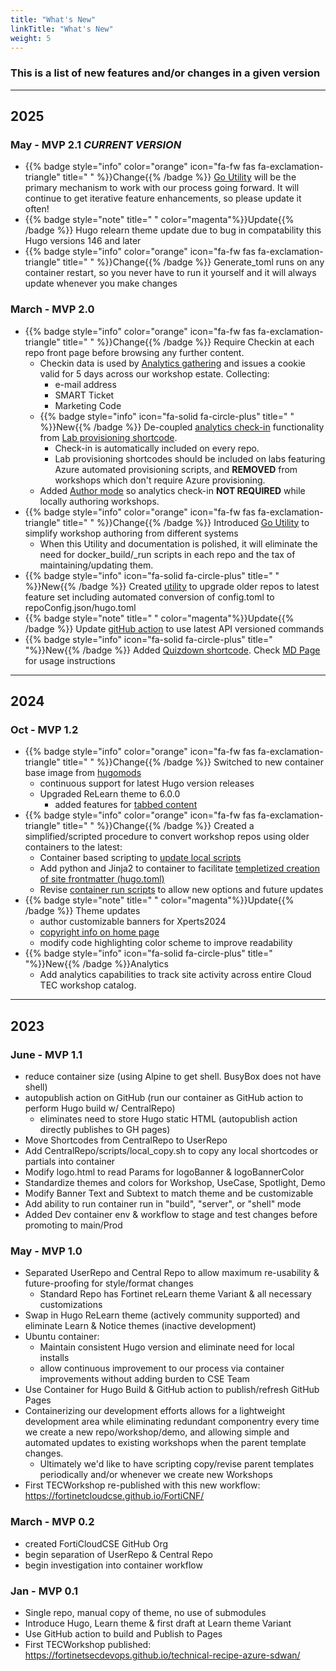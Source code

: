 ```yaml
---
title: "What's New"
linkTitle: "What's New"
weight: 5
---
```


### This is a list of new features and/or changes in a given version

---

## 2025

### May - **MVP 2.1** **_CURRENT VERSION_**

- {{% badge style="info" color="orange" icon="fa-fw fas fa-exclamation-triangle" title=" " %}}Change{{% /badge %}} [Go Utility](../xx-GettingStarted-old/FortiHugoRunner.html) will be the primary mechanism to work with our process going forward.  It will continue to get iterative feature enhancements, so please update it often!
- {{% badge style="note" title=" " color="magenta"%}}Update{{% /badge %}} Hugo relearn theme update due to bug in compatability this Hugo versions 146 and later
- {{% badge style="info" color="orange" icon="fa-fw fas fa-exclamation-triangle" title=" " %}}Change{{% /badge %}} Generate_toml runs on any container restart, so you never have to run it yourself and it will always update whenever you make changes
 
### March - MVP 2.0

- {{% badge style="info" color="orange" icon="fa-fw fas fa-exclamation-triangle" title=" " %}}Change{{% /badge %}} Require Checkin at each repo front page before browsing any further content.
  - Checkin data is used by [Analytics gathering](https://tecanalytics.forticloudcse.com/) and issues a cookie valid for 5 days across our workshop estate.  Collecting:
    - e-mail address
    - SMART Ticket
    - Marketing Code
  - {{% badge style="info" icon="fa-solid fa-circle-plus" title=" " %}}New{{% /badge %}} De-coupled [analytics check-in](https://github.com/FortinetCloudCSE/CentralRepo/blob/main/layouts/partials/analytics_checkin.html) functionality from [Lab provisioning shortcode](https://github.com/FortinetCloudCSE/CentralRepo/blob/main/layouts/shortcodes/launchdemoform.html).  
    - Check-in is automatically included on every repo.
    - Lab provisioning shortcodes should be included on labs featuring Azure automated provisioning scripts, and **REMOVED** from workshops which don't require Azure provisioning.
  - Added [Author mode](https://github.com/FortinetCloudCSE/CentralRepo/blob/main/scripts/hugoServer_authorMode.sh) so analytics check-in **NOT REQUIRED** while locally authoring workshops.
- {{% badge style="info" color="orange" icon="fa-fw fas fa-exclamation-triangle" title=" " %}}Change{{% /badge %}} Introduced [Go Utility](../xx-GettingStarted-old/FortiHugoRunner.html) to simplify workshop authoring from different systems
  - When this Utility and documentation is polished, it will eliminate the need for docker_build/_run scripts in each repo and the tax of maintaining/updating them.
- {{% badge style="info" icon="fa-solid fa-circle-plus" title=" " %}}New{{% /badge %}} Created [utility](https://github.com/FortinetCloudCSE/CentralRepo/blob/prreviewJune23/scripts/upgrade_repo.sh) to upgrade older repos to latest feature set including automated conversion of config.toml to repoConfig.json/hugo.toml 
- {{% badge style="note" title=" " color="magenta"%}}Update{{% /badge %}} Update [gitHub action](https://github.com/FortinetCloudCSE/CentralRepo/blob/main/scripts/static.yml) to use latest API versioned commands 
- {{% badge style="info" icon="fa-solid fa-circle-plus" title=" "%}}New{{% /badge %}} Added [Quizdown shortcode](https://github.com/FortinetCloudCSE/CentralRepo/blob/main/layouts/shortcodes/quizdown.html). Check [MD Page](../02Hugo/3_Task2.html) for usage instructions 
---

## 2024

### Oct - MVP 1.2

  - {{% badge style="info" color="orange" icon="fa-fw fas fa-exclamation-triangle" title=" " %}}Change{{% /badge %}} Switched to new container base image from [hugomods](https://docker.hugomods.com/docs/introduction/)
    - continuous support for latest Hugo version releases
    - Upgraded ReLearn theme to 6.0.0
      - added features for [tabbed content](https://mcshelby.github.io/hugo-theme-relearn/shortcodes/tab/index.html)
  - {{% badge style="info" color="orange" icon="fa-fw fas fa-exclamation-triangle" title=" " %}}Change{{% /badge %}} Created a simplified/scripted procedure to convert workshop repos using older containers to the latest:
    - Container based scripting to [update local scripts](https://github.com/FortinetCloudCSE/CentralRepo/blob/main/scripts/update_scripts.sh)
    - Add python and Jinja2 to container to facilitate [templetized creation of site frontmatter (hugo.toml)](https://github.com/FortinetCloudCSE/CentralRepo/blob/main/scripts/generate_toml.py)
    - Revise [container run scripts](https://github.com/FortinetCloudCSE/CentralRepo/blob/main/scripts/docker_run.sh) to allow new options and future updates 
  - {{% badge style="note" title=" " color="magenta"%}}Update{{% /badge %}}  Theme updates
    - author customizable banners for Xperts2024
    - [copyright info on home page](../)
    - modify code highlighting color scheme to improve readability
  - {{% badge style="info" icon="fa-solid fa-circle-plus" title=" "%}}New{{% /badge %}}Analytics
    - Add analytics capabilities to track site activity across entire Cloud TEC workshop catalog.
    
---
## 2023

### June - MVP 1.1

  - reduce container size (using Alpine to get shell.  BusyBox does not have shell)
  - autopublish action on GitHub (run our container as GitHub action to perform Hugo build w/ CentralRepo)
    - eliminates need to store Hugo static HTML (autopublish action directly publishes to GH pages)
  - Move Shortcodes from CentralRepo to UserRepo
  - Add CentralRepo/scripts/local_copy.sh to copy any local shortcodes or partials into container
  - Modify logo.html to read Params for logoBanner & logoBannerColor
  - Standardize themes and colors for Workshop, UseCase, Spotlight, Demo
  - Modify Banner Text and Subtext to match theme and be customizable 
  - Add ability to run container run in "build", "server", or "shell" mode
  - Added Dev container env & workflow to stage and test changes before promoting to main/Prod


### May - MVP 1.0
  - Separated UserRepo and Central Repo to allow maximum re-usability & future-proofing for style/format changes
    - Standard Repo has Fortinet reLearn theme Variant & all necessary customizations
  - Swap in Hugo ReLearn theme (actively community supported) and eliminate Learn & Notice themes (inactive development)
  - Ubuntu container:
    - Maintain consistent Hugo version and eliminate need for local installs
    - allow continuous improvement to our process via container improvements without adding burden to CSE Team
  - Use Container for Hugo Build & GitHub action to publish/refresh GitHub Pages
  - Containerizing our development efforts allows for a lightweight development area while eliminating redundant componentry every time we create a new repo/workshop/demo, and allowing simple and automated updates to existing workshops when the parent template changes.
       - Ultimately we'd like to have scripting copy/revise parent templates periodically and/or whenever we create new Workshops  
  - First TECWorkshop re-published with this new workflow: https://fortinetcloudcse.github.io/FortiCNF/
### March - MVP 0.2
  - created FortiCloudCSE GitHub Org
  - begin separation of UserRepo & Central Repo
  - begin investigation into container workflow

### Jan - MVP 0.1
  - Single repo, manual copy of theme, no use of submodules
  - Introduce Hugo, Learn theme & first draft at Learn theme Variant
  - Use GitHub action to build and Publish to Pages
  - First TECWorkshop published: https://fortinetsecdevops.github.io/technical-recipe-azure-sdwan/